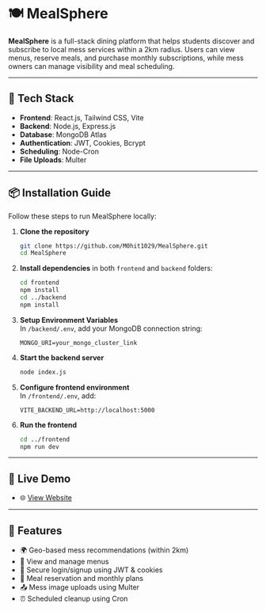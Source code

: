 # 🍽️ MealSphere

**MealSphere** is a full-stack dining platform that helps students discover and subscribe to local mess services within a 2km radius. Users can view menus, reserve meals, and purchase monthly subscriptions, while mess owners can manage visibility and meal scheduling. 

---

## 🚀 Tech Stack

- **Frontend**: React.js, Tailwind CSS, Vite
- **Backend**: Node.js, Express.js
- **Database**: MongoDB Atlas
- **Authentication**: JWT, Cookies, Bcrypt
- **Scheduling**: Node-Cron
- **File Uploads**: Multer

---

## 📦 Installation Guide

Follow these steps to run MealSphere locally:

1. **Clone the repository**
   ```bash
   git clone https://github.com/M0hit1029/MealSphere.git
   cd MealSphere
   ```

2. **Install dependencies** in both `frontend` and `backend` folders:
   ```bash
   cd frontend
   npm install
   cd ../backend
   npm install
   ```

3. **Setup Environment Variables**  
   In `/backend/.env`, add your MongoDB connection string:
   ```env
   MONGO_URI=your_mongo_cluster_link
   ```

4. **Start the backend server**
   ```bash
   node index.js
   ```

5. **Configure frontend environment**  
   In `/frontend/.env`, add:
   ```env
   VITE_BACKEND_URL=http://localhost:5000
   ```

6. **Run the frontend**
   ```bash
   cd ../frontend
   npm run dev
   ```

---

## 🔗 Live Demo

- 🌐 [View Website](https://meal-sphere-psi.vercel.app)

---

## 📌 Features

- 🌍 Geo-based mess recommendations (within 2km)
- 🧾 View and manage menus
- 🔐 Secure login/signup using JWT & cookies
- 📅 Meal reservation and monthly plans
- 📤 Mess image uploads using Multer
- ⏰ Scheduled cleanup using Cron
